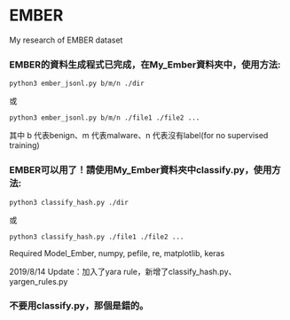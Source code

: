 # EMBER
My research of EMBER dataset

### EMBER的資料生成程式已完成，在My_Ember資料夾中，使用方法:

```
python3 ember_jsonl.py b/m/n ./dir
```
或
```
python3 ember_jsonl.py b/m/n ./file1 ./file2 ...
```
其中 b 代表benign、m 代表malware、n 代表沒有label(for no supervised training)

### EMBER可以用了！請使用My_Ember資料夾中classify.py，使用方法:
```
python3 classify_hash.py ./dir
```
或
```
python3 classify_hash.py ./file1 ./file2 ...
```
Required Model_Ember, numpy, pefile, re, matplotlib, keras

2019/8/14 Update：加入了yara rule，新增了classify_hash.py、yargen_rules.py

### 不要用classify.py，那個是錯的。
